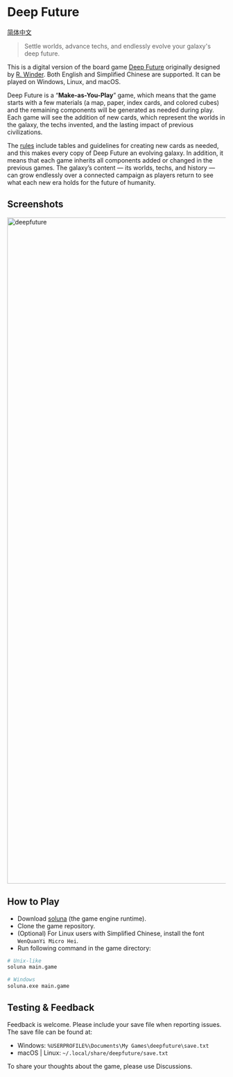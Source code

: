 # Deep Future

[简体中文](./README.zh-CN.md)

> Settle worlds, advance techs, and endlessly evolve your galaxy's deep future. 

This is a digital version of the board game [Deep Future](https://boardgamegeek.com/boardgame/194986/deep-future) originally designed by [R. Winder](https://boardgamegeek.com/boardgamedesigner/89526/r-winder). Both English and Simplified Chinese are supported. It can be played on Windows, Linux, and macOS.

Deep Future is a “**Make-as-You-Play**” game, which means that the game starts with a few materials (a map, paper, index cards, and colored cubes) and the remaining components will be generated as needed during play. Each game will see the addition of new cards, which represent the worlds in the galaxy, the techs invented, and the lasting impact of previous civilizations.

The [rules](./rules/Deep_Future_Rules_1_6.pdf) include tables and guidelines for creating new cards as needed, and this makes every copy of Deep Future an evolving galaxy. In addition, it means that each game inherits all components added or changed in the previous games. The galaxy’s content — its worlds, techs, and history — can grow endlessly over a connected campaign as players return to see what each new era holds for the future of humanity.

## Screenshots

<img width="2046" height="1534" alt="deepfuture" src="https://github.com/user-attachments/assets/501d750b-136d-4717-9423-b42f6d0b22c1" />

## How to Play

- Download [soluna](https://github.com/cloudwu/soluna/releases/tag/nightly) (the game engine runtime).
- Clone the game repository.
- (Optional) For Linux users with Simplified Chinese, install the font `WenQuanYi Micro Hei`.
- Run following command in the game directory:

```sh
# Unix-like
soluna main.game

# Windows
soluna.exe main.game
```

## Testing & Feedback

Feedback is welcome. Please include your save file when reporting issues. The save file can be found at:

- Windows: `%USERPROFILE%\Documents\My Games\deepfuture\save.txt`
- macOS | Linux: `~/.local/share/deepfuture/save.txt`

To share your thoughts about the game, please use Discussions.
